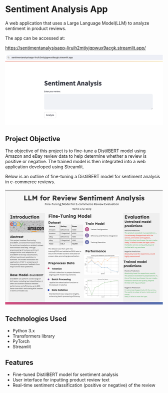 # Sentiment Analysis App

A web application that uses a Large Language Model(LLM) to analyze sentiment in product reviews.

The app can be accessed at: 

https://sentimentanalysisapp-liruih2mtiyjqpwux9acgk.streamlit.app/

![Alt Text](appscreen.png)

## Project Objective

The objective of this project is to fine-tune a DistilBERT model using Amazon and eBay review data to help determine whether a review is positive or negative. The trained model is then integrated into a web application developed using Streamlit.

Below is an outline of fine-tuning a DistilBERT model for sentiment analysis in e-commerce reviews.

![Alt Text](ModelPoster.png)

## Technologies Used

- Python 3.x
- Transformers library
- PyTorch
- Streamlit

## Features

- Fine-tuned DistilBERT model for sentiment analysis
- User interface for inputting product review text
- Real-time sentiment classification (positive or negative) of the review
